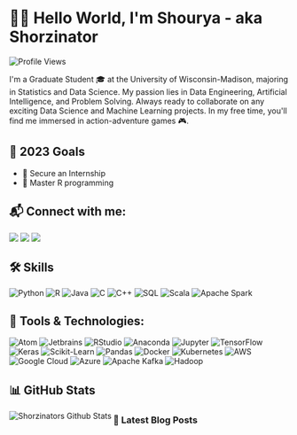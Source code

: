 # 👋🔥 Hello World, I'm Shourya - aka Shorzinator

![Profile Views](https://komarev.com/ghpvc/?username=shorzinator&color=blueviolet)

I'm a Graduate Student 🎓 at the University of Wisconsin-Madison, majoring in Statistics and Data Science. My passion lies in Data Engineering, Artificial Intelligence, and Problem Solving. Always ready to collaborate on any exciting Data Science and Machine Learning projects. In my free time, you'll find me immersed in action-adventure games 🎮.

## 🚀 2023 Goals
- 🤝 Secure an Internship
- 🌟 Master R programming

## 📬 Connect with me:
<a href="https://www.linkedin.com/in/shourya-maheshwari-978606171/"><img src="https://img.shields.io/badge/-LinkedIn-blue?style=flat&logo=Linkedin&logoColor=white"></a>
<a href="https://www.instagram.com/shorzinator"><img src="https://img.shields.io/badge/-Instagram-E4405F?style=flat&logo=Instagram&logoColor=white"></a>
<a href="mailto:shouryamaheshwari5@gmail.com"><img src="https://img.shields.io/badge/-Gmail-D14836?style=flat&logo=Gmail&logoColor=white"></a>

## 🛠️ Skills
<p>
  <img alt="Python" src="https://img.shields.io/badge/-Python-3776AB?style=flat&logo=python&logoColor=white"/>
  <img alt="R" src="https://img.shields.io/badge/-R-276DC3?style=flat&logo=r&logoColor=white"/>
  <img alt="Java" src="https://img.shields.io/badge/-Java-007396?style=flat&logo=java&logoColor=white"/>
  <img alt="C" src="https://img.shields.io/badge/-C-A8B9CC?style=flat&logo=c&logoColor=white"/>
  <img alt="C++" src="https://img.shields.io/badge/-C++-00599C?style=flat&logo=c%2B%2B&logoColor=white"/>
  <img alt="SQL" src="https://img.shields.io/badge/-SQL-4479A1?style=flat&logo=MySQL&logoColor=white"/>
  <img alt="Scala" src="https://img.shields.io/badge/-Scala-DC322F?style=flat&logo=scala&logoColor=white"/>
  <img alt="Apache Spark" src="https://img.shields.io/badge/-Apache_Spark-E25A1C?style=flat&logo=apache-spark&logoColor=white"/>
</p>

## 🧰 Tools & Technologies:
<p>
  <img alt="Atom" src="https://img.shields.io/badge/-Atom-66595C?style=flat&logo=atom&logoColor=white"/>
  <img alt="Jetbrains" src="https://img.shields.io/badge/-Jetbrains-000000?style=flat&logo=jetbrains&logoColor=white"/>
  <img alt="RStudio" src="https://img.shields.io/badge/-RStudio-75AADB?style=flat&logo=rstudio&logoColor=white"/>
  <img alt="Anaconda" src="https://img.shields.io/badge/-Anaconda-44A833?style=flat&logo=anaconda&logoColor=white"/>
  <img alt="Jupyter" src="https://img.shields.io/badge/-Jupyter-F37626?style=flat&logo=Jupyter&logoColor=white"/>
  <img alt="TensorFlow" src="https://img.shields.io/badge/-TensorFlow-FF6F00?style=flat&logo=TensorFlow&logoColor=white"/>
  <img alt="Keras" src="https://img.shields.io/badge/-Keras-D00000?style=flat&logo=Keras&logoColor=white"/>
  <img alt="Scikit-Learn" src="https://img.shields.io/badge/-Scikit_Learn-F7931E?style=flat&logo=scikit-learn&logoColor=white"/>
  <img alt="Pandas" src="https://img.shields.io/badge/-Pandas-150458?style=flat&logo=pandas&logoColor=white"/>
  <img alt="Docker" src="https://img.shields.io/badge/-Docker-2496ED?style=flat&logo=docker&logoColor=white"/>
  <img alt="Kubernetes" src="https://img.shields.io/badge/-Kubernetes-326CE5?style=flat&logo=kubernetes&logoColor=white"/>
  <img alt="AWS" src="https://img.shields.io/badge/-AWS-232F3E?style=flat&logo=amazon-aws&logoColor=white"/>
  <img alt="Google Cloud" src="https://img.shields.io/badge/-Google_Cloud-4285F4?style=flat&logo=google-cloud&logoColor=white"/>
  <img alt="Azure" src="https://img.shields.io/badge/-Azure-0089D6?style=flat&logo=microsoft-azure&logoColor=white"/>
  <img alt="Apache Kafka" src="https://img.shields.io/badge/-Apache_Kafka-231F20?style=flat&logo=apache-kafka&logoColor=white"/>
  <img alt="Hadoop" src="https://img.shields.io/badge/-Hadoop-0F79A8?style=flat&logo=hadoop&logoColor=white"/>
</p>

## 📊 GitHub Stats
<img align="left" alt="Shorzinators Github Stats" src="https://github-readme-stats.vercel.app/api?username=shorzinator&show_icons=true&hide_border=true&theme=dark" />

### 📝 Latest Blog Posts
<!-- BLOG-POST-LIST:START -->
<!-- BLOG-POST-LIST:END -->
